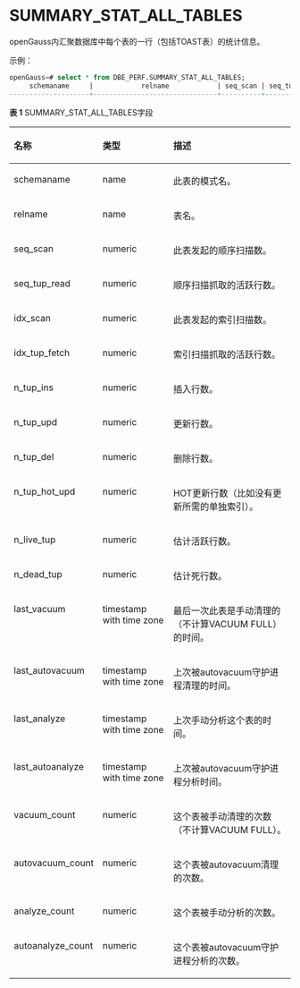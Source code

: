 # SUMMARY\_STAT\_ALL\_TABLES

openGauss内汇聚数据库中每个表的一行（包括TOAST表）的统计信息。

示例：
```sql
openGauss=# select * from DBE_PERF.SUMMARY_STAT_ALL_TABLES;
     schemaname     |            relname            | seq_scan | seq_tup_read | idx_scan | idx_tup_fetch | n_tup_ins | n_tup_upd | n_tup_del | n_tup_hot_upd | n_live_tup | n_dead_tup | last_vacuum | last_autovacuum | last_analyze | last_autoanalyze | vacuum_count | autovacuum_count | analyze_count | autoanalyze_count 
--------------------+-------------------------------+----------+--------------+----------+---------------+-----------+-----------+-----------+---------------+------------+------------+-------------+-----------------+--------------+------------------+--------------+------------------+---------------+-------------------
```

**表 1**  SUMMARY\_STAT\_ALL\_TABLES字段

<a name="zh-cn_topic_0237122589_table94001310104614"></a>
<table><thead align="left"><tr id="zh-cn_topic_0237122589_row1761211108466"><th class="cellrowborder" valign="top" width="23.05%" id="mcps1.2.4.1.1"><p id="zh-cn_topic_0237122589_p26121310184610"><a name="zh-cn_topic_0237122589_p26121310184610"></a><a name="zh-cn_topic_0237122589_p26121310184610"></a><strong id="zh-cn_topic_0237122589_b13612191094610"><a name="zh-cn_topic_0237122589_b13612191094610"></a><a name="zh-cn_topic_0237122589_b13612191094610"></a>名称</strong></p>
</th>
<th class="cellrowborder" valign="top" width="27.04%" id="mcps1.2.4.1.2"><p id="zh-cn_topic_0237122589_p13612151019460"><a name="zh-cn_topic_0237122589_p13612151019460"></a><a name="zh-cn_topic_0237122589_p13612151019460"></a><strong id="zh-cn_topic_0237122589_b116127108468"><a name="zh-cn_topic_0237122589_b116127108468"></a><a name="zh-cn_topic_0237122589_b116127108468"></a>类型</strong></p>
</th>
<th class="cellrowborder" valign="top" width="49.91%" id="mcps1.2.4.1.3"><p id="zh-cn_topic_0237122589_p26120107465"><a name="zh-cn_topic_0237122589_p26120107465"></a><a name="zh-cn_topic_0237122589_p26120107465"></a><strong id="zh-cn_topic_0237122589_b106121110194616"><a name="zh-cn_topic_0237122589_b106121110194616"></a><a name="zh-cn_topic_0237122589_b106121110194616"></a>描述</strong></p>
</th>
</tr>
</thead>
<tbody><tr id="zh-cn_topic_0237122589_row961311084618"><td class="cellrowborder" valign="top" width="23.05%" headers="mcps1.2.4.1.1 "><p id="zh-cn_topic_0237122589_p13613111018467"><a name="zh-cn_topic_0237122589_p13613111018467"></a><a name="zh-cn_topic_0237122589_p13613111018467"></a>schemaname</p>
</td>
<td class="cellrowborder" valign="top" width="27.04%" headers="mcps1.2.4.1.2 "><p id="zh-cn_topic_0237122589_p1761312109467"><a name="zh-cn_topic_0237122589_p1761312109467"></a><a name="zh-cn_topic_0237122589_p1761312109467"></a>name</p>
</td>
<td class="cellrowborder" valign="top" width="49.91%" headers="mcps1.2.4.1.3 "><p id="zh-cn_topic_0237122589_p3613171044616"><a name="zh-cn_topic_0237122589_p3613171044616"></a><a name="zh-cn_topic_0237122589_p3613171044616"></a>此表的模式名。</p>
</td>
</tr>
<tr id="zh-cn_topic_0237122589_row18613710114613"><td class="cellrowborder" valign="top" width="23.05%" headers="mcps1.2.4.1.1 "><p id="zh-cn_topic_0237122589_p16131510144615"><a name="zh-cn_topic_0237122589_p16131510144615"></a><a name="zh-cn_topic_0237122589_p16131510144615"></a>relname</p>
</td>
<td class="cellrowborder" valign="top" width="27.04%" headers="mcps1.2.4.1.2 "><p id="zh-cn_topic_0237122589_p196131310144610"><a name="zh-cn_topic_0237122589_p196131310144610"></a><a name="zh-cn_topic_0237122589_p196131310144610"></a>name</p>
</td>
<td class="cellrowborder" valign="top" width="49.91%" headers="mcps1.2.4.1.3 "><p id="zh-cn_topic_0237122589_p8613191064610"><a name="zh-cn_topic_0237122589_p8613191064610"></a><a name="zh-cn_topic_0237122589_p8613191064610"></a>表名。</p>
</td>
</tr>
<tr id="zh-cn_topic_0237122589_row1361391015466"><td class="cellrowborder" valign="top" width="23.05%" headers="mcps1.2.4.1.1 "><p id="zh-cn_topic_0237122589_p461321014618"><a name="zh-cn_topic_0237122589_p461321014618"></a><a name="zh-cn_topic_0237122589_p461321014618"></a>seq_scan</p>
</td>
<td class="cellrowborder" valign="top" width="27.04%" headers="mcps1.2.4.1.2 "><p id="zh-cn_topic_0237122589_p16141510194612"><a name="zh-cn_topic_0237122589_p16141510194612"></a><a name="zh-cn_topic_0237122589_p16141510194612"></a>numeric</p>
</td>
<td class="cellrowborder" valign="top" width="49.91%" headers="mcps1.2.4.1.3 "><p id="zh-cn_topic_0237122589_p1661419105467"><a name="zh-cn_topic_0237122589_p1661419105467"></a><a name="zh-cn_topic_0237122589_p1661419105467"></a>此表发起的顺序扫描数。</p>
</td>
</tr>
<tr id="zh-cn_topic_0237122589_row8614110124610"><td class="cellrowborder" valign="top" width="23.05%" headers="mcps1.2.4.1.1 "><p id="zh-cn_topic_0237122589_p861771013465"><a name="zh-cn_topic_0237122589_p861771013465"></a><a name="zh-cn_topic_0237122589_p861771013465"></a>seq_tup_read</p>
</td>
<td class="cellrowborder" valign="top" width="27.04%" headers="mcps1.2.4.1.2 "><p id="zh-cn_topic_0237122589_p14617171014613"><a name="zh-cn_topic_0237122589_p14617171014613"></a><a name="zh-cn_topic_0237122589_p14617171014613"></a>numeric</p>
</td>
<td class="cellrowborder" valign="top" width="49.91%" headers="mcps1.2.4.1.3 "><p id="zh-cn_topic_0237122589_p13617131064616"><a name="zh-cn_topic_0237122589_p13617131064616"></a><a name="zh-cn_topic_0237122589_p13617131064616"></a>顺序扫描抓取的活跃行数。</p>
</td>
</tr>
<tr id="zh-cn_topic_0237122589_row961719108463"><td class="cellrowborder" valign="top" width="23.05%" headers="mcps1.2.4.1.1 "><p id="zh-cn_topic_0237122589_p1961713108463"><a name="zh-cn_topic_0237122589_p1961713108463"></a><a name="zh-cn_topic_0237122589_p1961713108463"></a>idx_scan</p>
</td>
<td class="cellrowborder" valign="top" width="27.04%" headers="mcps1.2.4.1.2 "><p id="zh-cn_topic_0237122589_p161701010466"><a name="zh-cn_topic_0237122589_p161701010466"></a><a name="zh-cn_topic_0237122589_p161701010466"></a>numeric</p>
</td>
<td class="cellrowborder" valign="top" width="49.91%" headers="mcps1.2.4.1.3 "><p id="zh-cn_topic_0237122589_p161817102469"><a name="zh-cn_topic_0237122589_p161817102469"></a><a name="zh-cn_topic_0237122589_p161817102469"></a>此表发起的索引扫描数。</p>
</td>
</tr>
<tr id="zh-cn_topic_0237122589_row861851013466"><td class="cellrowborder" valign="top" width="23.05%" headers="mcps1.2.4.1.1 "><p id="zh-cn_topic_0237122589_p4618111084615"><a name="zh-cn_topic_0237122589_p4618111084615"></a><a name="zh-cn_topic_0237122589_p4618111084615"></a>idx_tup_fetch</p>
</td>
<td class="cellrowborder" valign="top" width="27.04%" headers="mcps1.2.4.1.2 "><p id="zh-cn_topic_0237122589_p19618201094611"><a name="zh-cn_topic_0237122589_p19618201094611"></a><a name="zh-cn_topic_0237122589_p19618201094611"></a>numeric</p>
</td>
<td class="cellrowborder" valign="top" width="49.91%" headers="mcps1.2.4.1.3 "><p id="zh-cn_topic_0237122589_p4618161094618"><a name="zh-cn_topic_0237122589_p4618161094618"></a><a name="zh-cn_topic_0237122589_p4618161094618"></a>索引扫描抓取的活跃行数。</p>
</td>
</tr>
<tr id="zh-cn_topic_0237122589_row261881054617"><td class="cellrowborder" valign="top" width="23.05%" headers="mcps1.2.4.1.1 "><p id="zh-cn_topic_0237122589_p1361810107461"><a name="zh-cn_topic_0237122589_p1361810107461"></a><a name="zh-cn_topic_0237122589_p1361810107461"></a>n_tup_ins</p>
</td>
<td class="cellrowborder" valign="top" width="27.04%" headers="mcps1.2.4.1.2 "><p id="zh-cn_topic_0237122589_p1261971074618"><a name="zh-cn_topic_0237122589_p1261971074618"></a><a name="zh-cn_topic_0237122589_p1261971074618"></a>numeric</p>
</td>
<td class="cellrowborder" valign="top" width="49.91%" headers="mcps1.2.4.1.3 "><p id="zh-cn_topic_0237122589_p13619610174612"><a name="zh-cn_topic_0237122589_p13619610174612"></a><a name="zh-cn_topic_0237122589_p13619610174612"></a>插入行数。</p>
</td>
</tr>
<tr id="zh-cn_topic_0237122589_row17619181016463"><td class="cellrowborder" valign="top" width="23.05%" headers="mcps1.2.4.1.1 "><p id="zh-cn_topic_0237122589_p1361911104461"><a name="zh-cn_topic_0237122589_p1361911104461"></a><a name="zh-cn_topic_0237122589_p1361911104461"></a>n_tup_upd</p>
</td>
<td class="cellrowborder" valign="top" width="27.04%" headers="mcps1.2.4.1.2 "><p id="zh-cn_topic_0237122589_p861911018469"><a name="zh-cn_topic_0237122589_p861911018469"></a><a name="zh-cn_topic_0237122589_p861911018469"></a>numeric</p>
</td>
<td class="cellrowborder" valign="top" width="49.91%" headers="mcps1.2.4.1.3 "><p id="zh-cn_topic_0237122589_p5619161004610"><a name="zh-cn_topic_0237122589_p5619161004610"></a><a name="zh-cn_topic_0237122589_p5619161004610"></a>更新行数。</p>
</td>
</tr>
<tr id="zh-cn_topic_0237122589_row7619131015468"><td class="cellrowborder" valign="top" width="23.05%" headers="mcps1.2.4.1.1 "><p id="zh-cn_topic_0237122589_p1961911034614"><a name="zh-cn_topic_0237122589_p1961911034614"></a><a name="zh-cn_topic_0237122589_p1961911034614"></a>n_tup_del</p>
</td>
<td class="cellrowborder" valign="top" width="27.04%" headers="mcps1.2.4.1.2 "><p id="zh-cn_topic_0237122589_p11619141017461"><a name="zh-cn_topic_0237122589_p11619141017461"></a><a name="zh-cn_topic_0237122589_p11619141017461"></a>numeric</p>
</td>
<td class="cellrowborder" valign="top" width="49.91%" headers="mcps1.2.4.1.3 "><p id="zh-cn_topic_0237122589_p136191310174618"><a name="zh-cn_topic_0237122589_p136191310174618"></a><a name="zh-cn_topic_0237122589_p136191310174618"></a>删除行数。</p>
</td>
</tr>
<tr id="zh-cn_topic_0237122589_row5620610144615"><td class="cellrowborder" valign="top" width="23.05%" headers="mcps1.2.4.1.1 "><p id="zh-cn_topic_0237122589_p166201110144619"><a name="zh-cn_topic_0237122589_p166201110144619"></a><a name="zh-cn_topic_0237122589_p166201110144619"></a>n_tup_hot_upd</p>
</td>
<td class="cellrowborder" valign="top" width="27.04%" headers="mcps1.2.4.1.2 "><p id="zh-cn_topic_0237122589_p1962011010466"><a name="zh-cn_topic_0237122589_p1962011010466"></a><a name="zh-cn_topic_0237122589_p1962011010466"></a>numeric</p>
</td>
<td class="cellrowborder" valign="top" width="49.91%" headers="mcps1.2.4.1.3 "><p id="zh-cn_topic_0237122589_p4620210194611"><a name="zh-cn_topic_0237122589_p4620210194611"></a><a name="zh-cn_topic_0237122589_p4620210194611"></a>HOT更新行数（比如没有更新所需的单独索引）。</p>
</td>
</tr>
<tr id="zh-cn_topic_0237122589_row4620410174616"><td class="cellrowborder" valign="top" width="23.05%" headers="mcps1.2.4.1.1 "><p id="zh-cn_topic_0237122589_p126201010174618"><a name="zh-cn_topic_0237122589_p126201010174618"></a><a name="zh-cn_topic_0237122589_p126201010174618"></a>n_live_tup</p>
</td>
<td class="cellrowborder" valign="top" width="27.04%" headers="mcps1.2.4.1.2 "><p id="zh-cn_topic_0237122589_p262041017462"><a name="zh-cn_topic_0237122589_p262041017462"></a><a name="zh-cn_topic_0237122589_p262041017462"></a>numeric</p>
</td>
<td class="cellrowborder" valign="top" width="49.91%" headers="mcps1.2.4.1.3 "><p id="zh-cn_topic_0237122589_p17620111004614"><a name="zh-cn_topic_0237122589_p17620111004614"></a><a name="zh-cn_topic_0237122589_p17620111004614"></a>估计活跃行数。</p>
</td>
</tr>
<tr id="zh-cn_topic_0237122589_row6620171020468"><td class="cellrowborder" valign="top" width="23.05%" headers="mcps1.2.4.1.1 "><p id="zh-cn_topic_0237122589_p17620131016466"><a name="zh-cn_topic_0237122589_p17620131016466"></a><a name="zh-cn_topic_0237122589_p17620131016466"></a>n_dead_tup</p>
</td>
<td class="cellrowborder" valign="top" width="27.04%" headers="mcps1.2.4.1.2 "><p id="zh-cn_topic_0237122589_p20621710144618"><a name="zh-cn_topic_0237122589_p20621710144618"></a><a name="zh-cn_topic_0237122589_p20621710144618"></a>numeric</p>
</td>
<td class="cellrowborder" valign="top" width="49.91%" headers="mcps1.2.4.1.3 "><p id="zh-cn_topic_0237122589_p162121004618"><a name="zh-cn_topic_0237122589_p162121004618"></a><a name="zh-cn_topic_0237122589_p162121004618"></a>估计死行数。</p>
</td>
</tr>
<tr id="zh-cn_topic_0237122589_row962181015462"><td class="cellrowborder" valign="top" width="23.05%" headers="mcps1.2.4.1.1 "><p id="zh-cn_topic_0237122589_p1062161024620"><a name="zh-cn_topic_0237122589_p1062161024620"></a><a name="zh-cn_topic_0237122589_p1062161024620"></a>last_vacuum</p>
</td>
<td class="cellrowborder" valign="top" width="27.04%" headers="mcps1.2.4.1.2 "><p id="zh-cn_topic_0237122589_p4621010184618"><a name="zh-cn_topic_0237122589_p4621010184618"></a><a name="zh-cn_topic_0237122589_p4621010184618"></a>timestamp with time zone</p>
</td>
<td class="cellrowborder" valign="top" width="49.91%" headers="mcps1.2.4.1.3 "><p id="zh-cn_topic_0237122589_p1462151012468"><a name="zh-cn_topic_0237122589_p1462151012468"></a><a name="zh-cn_topic_0237122589_p1462151012468"></a>最后一次此表是手动清理的（不计算VACUUM FULL）的时间。</p>
</td>
</tr>
<tr id="zh-cn_topic_0237122589_row17621110134610"><td class="cellrowborder" valign="top" width="23.05%" headers="mcps1.2.4.1.1 "><p id="zh-cn_topic_0237122589_p14621210134612"><a name="zh-cn_topic_0237122589_p14621210134612"></a><a name="zh-cn_topic_0237122589_p14621210134612"></a>last_autovacuum</p>
</td>
<td class="cellrowborder" valign="top" width="27.04%" headers="mcps1.2.4.1.2 "><p id="zh-cn_topic_0237122589_p862171016461"><a name="zh-cn_topic_0237122589_p862171016461"></a><a name="zh-cn_topic_0237122589_p862171016461"></a>timestamp with time zone</p>
</td>
<td class="cellrowborder" valign="top" width="49.91%" headers="mcps1.2.4.1.3 "><p id="zh-cn_topic_0237122589_p3622710154617"><a name="zh-cn_topic_0237122589_p3622710154617"></a><a name="zh-cn_topic_0237122589_p3622710154617"></a>上次被autovacuum守护进程清理的时间。</p>
</td>
</tr>
<tr id="zh-cn_topic_0237122589_row1562261074616"><td class="cellrowborder" valign="top" width="23.05%" headers="mcps1.2.4.1.1 "><p id="zh-cn_topic_0237122589_p2622101016467"><a name="zh-cn_topic_0237122589_p2622101016467"></a><a name="zh-cn_topic_0237122589_p2622101016467"></a>last_analyze</p>
</td>
<td class="cellrowborder" valign="top" width="27.04%" headers="mcps1.2.4.1.2 "><p id="zh-cn_topic_0237122589_p14622110134611"><a name="zh-cn_topic_0237122589_p14622110134611"></a><a name="zh-cn_topic_0237122589_p14622110134611"></a>timestamp with time zone</p>
</td>
<td class="cellrowborder" valign="top" width="49.91%" headers="mcps1.2.4.1.3 "><p id="zh-cn_topic_0237122589_p136226104468"><a name="zh-cn_topic_0237122589_p136226104468"></a><a name="zh-cn_topic_0237122589_p136226104468"></a>上次手动分析这个表的时间。</p>
</td>
</tr>
<tr id="zh-cn_topic_0237122589_row1762281064619"><td class="cellrowborder" valign="top" width="23.05%" headers="mcps1.2.4.1.1 "><p id="zh-cn_topic_0237122589_p196221102469"><a name="zh-cn_topic_0237122589_p196221102469"></a><a name="zh-cn_topic_0237122589_p196221102469"></a>last_autoanalyze</p>
</td>
<td class="cellrowborder" valign="top" width="27.04%" headers="mcps1.2.4.1.2 "><p id="zh-cn_topic_0237122589_p462261012464"><a name="zh-cn_topic_0237122589_p462261012464"></a><a name="zh-cn_topic_0237122589_p462261012464"></a>timestamp with time zone</p>
</td>
<td class="cellrowborder" valign="top" width="49.91%" headers="mcps1.2.4.1.3 "><p id="zh-cn_topic_0237122589_p11622210154618"><a name="zh-cn_topic_0237122589_p11622210154618"></a><a name="zh-cn_topic_0237122589_p11622210154618"></a>上次被autovacuum守护进程分析时间。</p>
</td>
</tr>
<tr id="zh-cn_topic_0237122589_row18623151019461"><td class="cellrowborder" valign="top" width="23.05%" headers="mcps1.2.4.1.1 "><p id="zh-cn_topic_0237122589_p962320108468"><a name="zh-cn_topic_0237122589_p962320108468"></a><a name="zh-cn_topic_0237122589_p962320108468"></a>vacuum_count</p>
</td>
<td class="cellrowborder" valign="top" width="27.04%" headers="mcps1.2.4.1.2 "><p id="zh-cn_topic_0237122589_p8623191015460"><a name="zh-cn_topic_0237122589_p8623191015460"></a><a name="zh-cn_topic_0237122589_p8623191015460"></a>numeric</p>
</td>
<td class="cellrowborder" valign="top" width="49.91%" headers="mcps1.2.4.1.3 "><p id="zh-cn_topic_0237122589_p962391024615"><a name="zh-cn_topic_0237122589_p962391024615"></a><a name="zh-cn_topic_0237122589_p962391024615"></a>这个表被手动清理的次数（不计算VACUUM FULL）。</p>
</td>
</tr>
<tr id="zh-cn_topic_0237122589_row15623010184615"><td class="cellrowborder" valign="top" width="23.05%" headers="mcps1.2.4.1.1 "><p id="zh-cn_topic_0237122589_p76235101461"><a name="zh-cn_topic_0237122589_p76235101461"></a><a name="zh-cn_topic_0237122589_p76235101461"></a>autovacuum_count</p>
</td>
<td class="cellrowborder" valign="top" width="27.04%" headers="mcps1.2.4.1.2 "><p id="zh-cn_topic_0237122589_p462331054618"><a name="zh-cn_topic_0237122589_p462331054618"></a><a name="zh-cn_topic_0237122589_p462331054618"></a>numeric</p>
</td>
<td class="cellrowborder" valign="top" width="49.91%" headers="mcps1.2.4.1.3 "><p id="zh-cn_topic_0237122589_p196231410154616"><a name="zh-cn_topic_0237122589_p196231410154616"></a><a name="zh-cn_topic_0237122589_p196231410154616"></a>这个表被autovacuum清理的次数。</p>
</td>
</tr>
<tr id="zh-cn_topic_0237122589_row1162391014462"><td class="cellrowborder" valign="top" width="23.05%" headers="mcps1.2.4.1.1 "><p id="zh-cn_topic_0237122589_p156241410134619"><a name="zh-cn_topic_0237122589_p156241410134619"></a><a name="zh-cn_topic_0237122589_p156241410134619"></a>analyze_count</p>
</td>
<td class="cellrowborder" valign="top" width="27.04%" headers="mcps1.2.4.1.2 "><p id="zh-cn_topic_0237122589_p9624910104617"><a name="zh-cn_topic_0237122589_p9624910104617"></a><a name="zh-cn_topic_0237122589_p9624910104617"></a>numeric</p>
</td>
<td class="cellrowborder" valign="top" width="49.91%" headers="mcps1.2.4.1.3 "><p id="zh-cn_topic_0237122589_p06241110104615"><a name="zh-cn_topic_0237122589_p06241110104615"></a><a name="zh-cn_topic_0237122589_p06241110104615"></a>这个表被手动分析的次数。</p>
</td>
</tr>
<tr id="zh-cn_topic_0237122589_row9624310174618"><td class="cellrowborder" valign="top" width="23.05%" headers="mcps1.2.4.1.1 "><p id="zh-cn_topic_0237122589_p3624161034613"><a name="zh-cn_topic_0237122589_p3624161034613"></a><a name="zh-cn_topic_0237122589_p3624161034613"></a>autoanalyze_count</p>
</td>
<td class="cellrowborder" valign="top" width="27.04%" headers="mcps1.2.4.1.2 "><p id="zh-cn_topic_0237122589_p1262481016466"><a name="zh-cn_topic_0237122589_p1262481016466"></a><a name="zh-cn_topic_0237122589_p1262481016466"></a>numeric</p>
</td>
<td class="cellrowborder" valign="top" width="49.91%" headers="mcps1.2.4.1.3 "><p id="zh-cn_topic_0237122589_p1624171015464"><a name="zh-cn_topic_0237122589_p1624171015464"></a><a name="zh-cn_topic_0237122589_p1624171015464"></a>这个表被autovacuum守护进程分析的次数。</p>
</td>
</tr>
</tbody>
</table>

